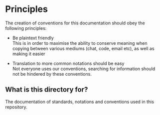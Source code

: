 Principles
==
The creation of conventions for this documentation should obey the following principles:  
 - Be plaintext friendly  
  This is in order to maximise the ability to conserve meaning when copying between various mediums (chat, code, email etc), as well as making it easier  

 - Translation to more common notations should be easy  
  Not everyone uses our conventions, searching for information should not be hindered by these conventions.

## What is this directory for?
The documentation of standards, notations and conventions used in this repository.
